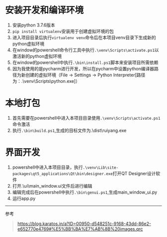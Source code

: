 # 安装开发和编译环境
1. 安装python 3.7.6版本
2. `pip install virtualenv`安装用于创建虚拟环境的包
3. 进入项目目录后执行`virtualenv venv`命令后在本项目venv目录下生成新的python虚拟环境
4. 在window的powershell命令行工具中执行`.\venv\Scripts\activate.ps1`以激活新的python虚拟环境
5. 在window的powershell中执行`.\bin\install.ps1`脚本来安装项目所需依赖
6. 因为我使用的是pycharm进行开发，所以在pycharm中设置python编译器路径为新创建的虚拟环境（File -> Settings -> Python Interpreter[路径为：.\venv\Scripts\python.exe]）

# 本地打包
1. 首先需要在powershell中进入本项目目录使用`.\venv\Scripts\activate.ps1`命令激活
2. 执行`.\bin\build.ps1`,生成的目标文件为.\dist\ruiyang.exe

# 界面开发
1. powershell中进入本项目目录，执行`.\venv\Lib\site-packages\qt5_applications\Qt\bin\designer.exe`打开QT Designer设计软件
2. 打开.\ui\main_window.ui文件后进行编辑
3. 编辑完成后在powershell中执行`.\bin\genui.ps1`,生成main_window_ui.py
4. 运行app.py

----
参考
> https://blog.karatos.in/a?ID=00950-d548251c-9168-43dd-86e2-e652770e4769#%E5%BB%BA%E7%AB%8B%20images.qrc